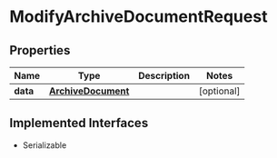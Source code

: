 

# ModifyArchiveDocumentRequest



## Properties

Name | Type | Description | Notes
------------ | ------------- | ------------- | -------------
**data** | [**ArchiveDocument**](ArchiveDocument.md) |  |  [optional]


## Implemented Interfaces

* Serializable


